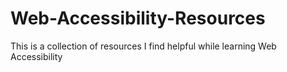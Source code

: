 # Web-Accessibility-Resources
This is a collection of resources I find helpful while learning Web Accessibility
